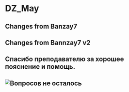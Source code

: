 # DZ_May

## Changes from Banzay7

## Changes from Bannzay7 v2

## Спасибо преподавателю за хорошее пояснение и помощь. 

## ![Вопросов](../help.jpg) не осталось